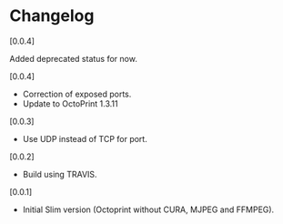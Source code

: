 # Changelog

[0.0.4]

Added deprecated status for now.

[0.0.4]
- Correction of exposed ports.
- Update to OctoPrint 1.3.11

[0.0.3]
- Use UDP instead of TCP for port.

[0.0.2]
- Build using TRAVIS.

[0.0.1]
- Initial Slim version (Octoprint without CURA, MJPEG and FFMPEG).
